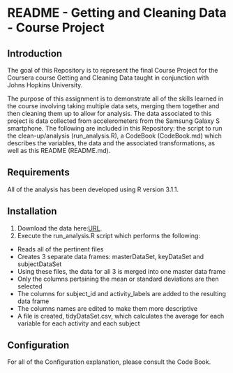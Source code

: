 # README - Getting and Cleaning Data - Course Project

## Introduction

The goal of this Repository is to represent the final Course Project for the Coursera course Getting and Cleaning Data taught in conjunction with Johns Hopkins University.

The purpose of this assignment is to demonstrate all of the skills learned in the course involving taking multiple data sets, merging them together and then cleaning them up to allow for analysis. The data associated to this project is data collected from accelerometers from the Samsung Galaxy S smartphone. The following are included in this Repository: the script to run the clean-up/analysis (run_analysis.R), a CodeBook (CodeBook.md) which describes the variables, the data and the associated transformations, as well as this README (README.md).

## Requirements

All of the analysis has been developed using R version 3.1.1.

## Installation

1. Download the data here:[URL](https://d396qusza40orc.cloudfront.net/getdata%2Fprojectfiles%2FUCI%20HAR%20Dataset.zip).
2. Execute the run_analysis.R script which performs the following:
- Reads all of the pertinent files
- Creates 3 separate data frames: masterDataSet, keyDataSet and subjectDataSet
- Using these files, the data for all 3 is merged into one master data frame
- Only the columns pertaining the mean or standard deviations are then selected
- The columns for subject_id and activity_labels are added to the resulting data frame
- The columns names are edited to make them more descriptive
- A file is created, tidyDataSet.csv, which calculates the average for each variable for each activity and each subject

## Configuration

For all of the Configuration explanation, please consult the Code Book.